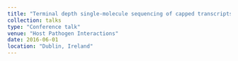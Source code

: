 ```yaml
---
title: "Terminal depth single-molecule sequencing of capped transcripts reveals host-pathogen dynamics in human macrophages"
collection: talks
type: "Conference talk"
venue: "Host Pathogen Interactions"
date: 2016-06-01
location: "Dublin, Ireland"
---
```


